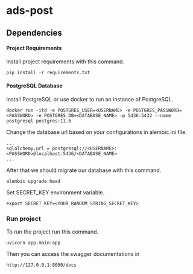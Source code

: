 # ads-post

## Dependencies

#### Project Requirements
Install project requirements with this command.
```
pip install -r requirements.txt
```
#### PostgreSQL Database
Install PostgreSQL or use docker to run an instance of PostgreSQL.
```
docker run -itd -e POSTGRES_USER=<USERNAME> -e POSTGRES_PASSWORD=<PASSWORD> -e POSTGRES_DB=<DATABASE_NAME> -p 5436:5432 --name postgresql postgres:11.6
```
Change the database url based on your configurations in alembic.ini file.
```
...
sqlalchemy.url = postgresql://<USERNAME>:<PASSWORD>@localhost:5436/<DATABASE_NAME>
...
```
After that we should migrate our database with this command.
```
alembic upgrade head
```
Set SECRET_KEY environment variable.
```
export SECRET_KEY=<YOUR_RANDOM_STRING_SECRET_KEY>
```

### Run project
To run the project run this command.
```
uvicorn app.main:app
```

Then you can access the swagger documentations in
```
http://127.0.0.1:8000/docs
```